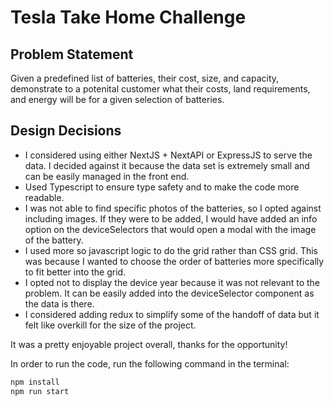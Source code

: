 # Tesla Take Home Challenge

## Problem Statement

Given a predefined list of batteries, their cost, size, and capacity, demonstrate to a potenital customer what their costs, land requirements, and energy will be for a given selection of batteries.

## Design Decisions

-   I considered using either NextJS + NextAPI or ExpressJS to serve the data. I decided against it because the data set is extremely small and can be easily managed in the front end.
-   Used Typescript to ensure type safety and to make the code more readable.
-   I was not able to find specific photos of the batteries, so I opted against including images. If they were to be added, I would have added an info option on the deviceSelectors that would open a modal with the image of the battery.
-   I used more so javascript logic to do the grid rather than CSS grid. This was because I wanted to choose the order of batteries more specifically to fit better into the grid.
-   I opted not to display the device year because it was not relevant to the problem. It can be easily added into the deviceSelector component as the data is there.
-   I considered adding redux to simplify some of the handoff of data but it felt like overkill for the size of the project.

It was a pretty enjoyable project overall, thanks for the opportunity!

In order to run the code, run the following command in the terminal:

```bash
npm install
npm run start
```
